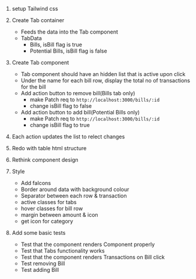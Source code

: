 1. setup Tailwind css
2. Create Tab container
    - Feeds the data into the Tab component
    - TabData
        - Bills, isBill flag is true
        - Potential Bills, isBill flag is false
3. Create Tab component
    - Tab component should have an hidden list that is active upon click
    - Under the name for each bill row, display the total no of transactions for the bill
    - Add action button to remove bill(Bills tab only)
        - make Patch req to `http://localhost:3000/bills/:id`
        - change isBill flag to false
    - Add action button to add bill(Potential Bills only)
        - make Patch req to `http://localhost:3000/bills/:id`
        - change isBill flag to true
4. Each action updates the list to relect changes

6. Redo with table html structure
7. Rethink component design
8. Style
    - Add faIcons
    - Border around data with background colour
    - Separator between each row & transaction
    - active classes for tabs
    - hover classes for bill row
    - margin between amount & icon
    - get icon for category
9. Add some basic tests
    - Test that the component renders Component properly
    - Test that Tabs functionality works
    - Test that the component renders Transactions on Bill click
    - Test removing Bill
    - Test adding Bill